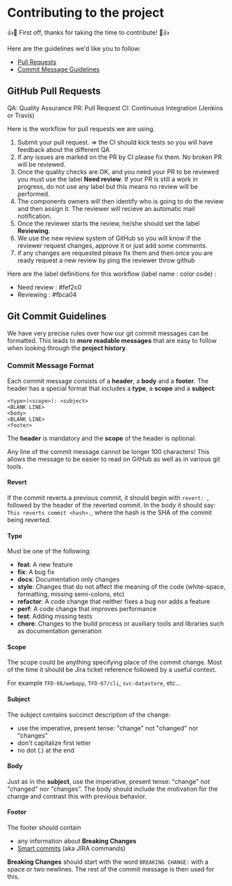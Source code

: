 # Contributing to the project

:+1::tada: First off, thanks for taking the time to contribute! :tada::+1:

Here are the guidelines we'd like you to follow:

- [Pull Requests](#pullrequest)
- [Commit Message Guidelines](#commit)


## <a name="pullrequest"></a> GitHub Pull Requests

QA: Quality Assurance
PR: Pull Request
CI: Continuous Integration (Jenkins or Travis)

Here is the workflow for pull requests we are using.

1. Submit your pull request.
   => the CI should kick tests so you will have feedback about the different QA
2. If any issues are marked on the PR by CI please fix them. No broken PR will
	 be reviewed.
3. Once the quality checks are OK, and you need your PR to be reviewed you must
	 use the label **Need review**. If your PR is still a work in progress, do not
use any label but this means no review will be performed.
4. The components owners will then identify who is going to do the review and
	 then assign it. The reviewer will recieve an automatic mail notification.
5. Once the reviewer starts the review, he/she should set the label
	 **Reviewing**.
6. We use the new review system of GitHub so you will know if the reviewer
	 request changes, approve it or just add some comments.
7. if any changes are requested please fix them and then once you are ready
	 request a new review by ping the reviewer throw github

Here are the label definitions for this workflow (label name : color code) :
* Need review                : #fef2c0
* Reviewing                  : #fbca04

## <a name="commit"></a> Git Commit Guidelines

We have very precise rules over how our git commit messages can be formatted.
This leads to **more
readable messages** that are easy to follow when looking through the **project
history**.

### Commit Message Format
Each commit message consists of a **header**, a **body** and a **footer**.  The
header has a special
format that includes a **type**, a **scope** and a **subject**:

```
<type>(<scope>): <subject>
<BLANK LINE>
<body>
<BLANK LINE>
<footer>
```

The **header** is mandatory and the **scope** of the header is optional.

Any line of the commit message cannot be longer 100 characters! This allows the
message to be easier
to read on GitHub as well as in various git tools.

#### Revert
If the commit reverts a previous commit, it should begin with `revert: `,
followed by the header of the reverted commit.
In the body it should say: `This reverts commit <hash>.`, where the hash is the
SHA of the commit being reverted.

#### Type
Must be one of the following:

* **feat**: A new feature
* **fix**: A bug fix
* **docs**: Documentation only changes
* **style**: Changes that do not affect the meaning of the code (white-space,
  formatting, missing
  semi-colons, etc)
* **refactor**: A code change that neither fixes a bug nor adds a feature
* **perf**: A code change that improves performance
* **test**: Adding missing tests
* **chore**: Changes to the build process or auxiliary tools and libraries such
  as documentation generation

#### Scope
The scope could be anything specifying place of the commit change. Most of the
time it should be Jira ticket reference followed by a useful context.

For example `TFD-66/webapp`, `TFD-67/cli`, `svc-datastore`, etc...

#### Subject
The subject contains succinct description of the change:

* use the imperative, present tense: "change" not "changed" nor "changes"
* don't capitalize first letter
* no dot (.) at the end

#### Body
Just as in the **subject**, use the imperative, present tense: "change" not
"changed" nor "changes".
The body should include the motivation for the change and contrast this with
previous behavior.

#### Footer
The footer should contain

* any information about **Breaking Changes**
* [Smart commits](https://confluence.atlassian.com/fisheye/using-smart-commits-298976812.html)
(aka JIRA commands)

**Breaking Changes** should start with the word `BREAKING CHANGE:` with a space
or two newlines. The rest of the commit message is then used for this.
